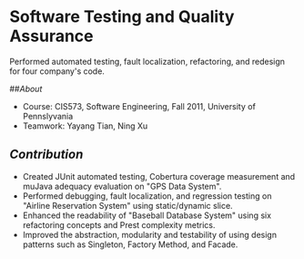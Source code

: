 Software Testing and Quality Assurance
======================================

Performed automated testing, fault localization, refactoring, and redesign for four company's code.

##_About_
* Course: CIS573, Software Engineering, Fall 2011, University of Pennslyvania
* Teamwork: Yayang Tian, Ning Xu

## _Contribution_
* Created JUnit automated testing, Cobertura coverage measurement and muJava adequacy evaluation on "GPS Data System".
* Performed debugging, fault localization, and regression testing  on "Airline Reservation System" using static/dynamic slice.
* Enhanced the readability of "Baseball Database System" using six refactoring concepts and Prest complexity metrics.
* Improved the abstraction, modularity and testability of using design patterns such as Singleton, Factory Method, and Facade.
